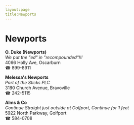 ```yaml
---
layout:page
title:Newports
---
```

# Newports

**O. Duke (Newports)**  
_We put the "ed" in "recompounded"!!!_  
4066 Holly Ave, Oscarburn  
☎ 899-8911



**Melessa's Newports**  
_Part of the Sticks PLC_  
3180 Church Avenue, Bravoville  
☎ 242-5115



**Alms & Co**  
_Continue Straight just outside at Golfport, Continue for 1 feet_  
5922 North Parkway, Golfport  
☎ 584-0708



